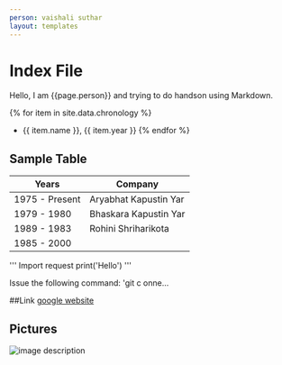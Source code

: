 ```yaml
---
person: vaishali suthar
layout: templates
---
```


# Index File

Hello, I am {{page.person}} and trying to do handson using Markdown.

{% for item in site.data.chronology %}
- {{ item.name  }}, {{ item.year }}
{% endfor %}

## Sample Table
 | Years | Company
 |--- | --- |
 | 1975 - Present | Aryabhat Kapustin Yar |
 | 1979 - 1980 | Bhaskara Kapustin Yar |
 | 1989 - 1983 | Rohini Shriharikota |
 | 1985 - 2000 |  |
 
 '''
 Import request
  print('Hello')
 '''
 
 Issue the following command: 'git c  onne...
 
 ##Link
 [google website](https://www.google.com)
 
 ## Pictures
 ![image description](https://pinnacle.works/wp-content/uploads/2022/06/dummy-image.jpg)